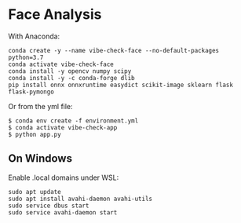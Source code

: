 # Face Analysis

With Anaconda:

```
conda create -y --name vibe-check-face --no-default-packages python=3.7
conda activate vibe-check-face
conda install -y opencv numpy scipy
conda install -y -c conda-forge dlib
pip install onnx onnxruntime easydict scikit-image sklearn flask flask-pymongo
```

Or from the yml file:

```
$ conda env create -f environment.yml
$ conda activate vibe-check-app
$ python app.py
```

## On Windows

Enable .local domains under WSL:

```
sudo apt update
sudo apt install avahi-daemon avahi-utils
sudo service dbus start
sudo service avahi-daemon start
```
